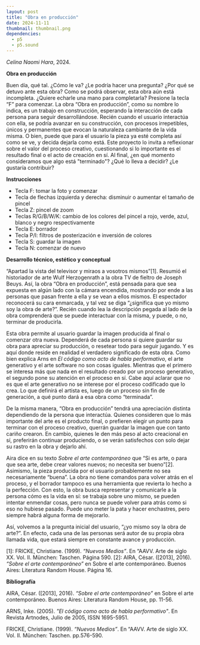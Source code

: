 ```yaml
---
layout: post
title: "Obra en producción"
date: 2024-11-11
thumbnail: thumbnail.png
dependencies:
  - p5
  - p5.sound
---
```


<div id="div-sketch">
  <script type="text/javascript" src="sketch.js"></script>
</div>

_Celina Naomi Hara_, 2024.

**Obra en producción**

Buen día, qué tal. ¿Cómo le va? ¿Le podría hacer una pregunta? ¿Por qué se detuvo ante esta obra? Como se podrá observar, esta obra aún está incompleta. ¿Quiere echarle una mano para completarla? Presione la tecla “F” para comenzar.
La obra “Obra en producción”, como su nombre lo indica, es un trabajo en construcción, esperando la interacción de cada persona para seguir desarrollándose. Recién cuando el usuario interactúa con ella, se podría avanzar en su construcción, con procesos irrepetibles, únicos y permanentes que evocan la naturaleza cambiante de la vida misma. O bien, puede que para el usuario la pieza ya esté completa así como se ve, y decida dejarla como está. 
Este proyecto lo invita a reflexionar sobre el valor del proceso creativo, cuestionando si lo importante es el resultado final o el acto de creación en sí. Al final, ¿en qué momento consideramos que algo está "terminado"? ¿Qué lo lleva a decidir? ¿Le gustaría contribuir?

**Instrucciones**

* Tecla F: tomar la foto y comenzar
* Tecla de flechas izquierda y derecha: disminuir o aumentar el tamaño de pincel
* Tecla Z: pincel de zoom
* Teclas R/G/B/W/K: cambio de los colores del pincel a rojo, verde, azul, blanco y negro respectivamente
* Tecla E: borrador
* Tecla P/I: filtros de posterización e inversión de colores
* Tecla S: guardar la imagen
* Tecla N: comenzar de nuevo

**Desarrollo técnico, estético y conceptual**

“Apartad la vista del televisor y miraos a vosotros mismos”[1]. Resumió el historiador de arte Wulf Herzogenrath a la obra TV de fieltro de Joseph Beuys. Así, la obra “Obra en producción”, está pensada para que sea expuesta en algún lado con la cámara encendida, mostrando por ende a las personas que pasan frente a ella y se vean a ellos mismos. El espectador reconocerá su cara enmarcada, y tal vez se diga “¿significa que yo mismo soy la obra de arte?”. Recién cuando lea la descripción pegada al lado de la obra comprenderá que se puede interactuar con la misma, y puede, o no, terminar de producirla.

Esta obra permite al usuario guardar la imagen producida al final o comenzar otra nueva. Dependerá de cada persona si quiere guardar su obra para apreciar su producción, o resetear todo para seguir jugando. Y es aquí donde reside en realidad el verdadero significado de esta obra. Como bien explica Arns en _El código como acto de habla performativo_, el arte generativo y el arte software no son cosas iguales. Mientras que el primero se interesa más que nada en el resultado creado por un proceso generativo, el segundo pone su atención en el proceso en sí. Cabe aquí aclarar que no es que el arte generativo no se interese por el proceso codificado que lo crea. Lo que definirá el artista es, luego de un proceso sin fin de generación, a qué punto dará a esa obra como “terminada”.

De la misma manera, “Obra en producción” tendrá una apreciación distinta dependiendo de la persona que interactúa. Quienes consideren que lo más importante del arte es el producto final, o prefieren elegir un punto para terminar con el proceso creativo, querrán guardar la imagen que con tanto cariño crearon. En cambio, quienes le den más peso al acto creacional en sí, preferirán continuar produciendo, o se verán satisfechos con solo dejar su rastro en la obra y dejarlo ahí.

Aira dice en su texto _Sobre el arte contemporáneo_ que “Si es arte, o para que sea arte, debe crear valores nuevos; no necesita ser bueno”[2]. Asimismo, la pieza producida por el usuario probablemente no sea necesariamente “buena”. La obra no tiene comandos para volver atrás en el proceso, y el borrador tampoco es una herramienta que revierta lo hecho a la perfección. Con esto, la obra busca representar y comunicarle a la persona cómo es la vida en sí: se trabaja sobre uno mismo, se pueden intentar enmendar cosas, pero nunca se puede volver para atrás como si eso no hubiese pasado. Puede uno meter la pata y hacer enchastres, pero siempre habrá alguna forma de mejorarlo.

Así, volvemos a la pregunta inicial del usuario, “¿yo mismo soy la obra de arte?”. En efecto, cada una de las personas será autor de su propia obra llamada vida, que estará siempre en constante avance y producción.

[1]: FRICKE, Christiane. (1999). _“Nuevos Medios”_. En “AAVV. Arte de siglo XX. Vol. II. München: Taschen. Página 590.
[2]: AIRA, César. ([2013], 2016). _“Sobre el arte contemporáneo”_ en Sobre el arte contemporáneo. Buenos Aires: Literatura Random House. Página 16.

**Bibliografía**

AIRA, César. ([2013], 2016). _“Sobre el arte contemporáneo”_ en Sobre el arte contemporáneo. Buenos Aires: Literatura Random House, pp. 11-56.

ARNS, Inke. (2005). _"El código como acto de habla performativo"_. En Revista Artnodes, Julio de 2005, ISSN 1695-5951.

FRICKE, Christiane. (1999). _“Nuevos Medios”_. En “AAVV. Arte de siglo XX. Vol. II. München: Taschen. pp.576-590.
